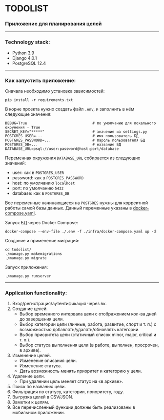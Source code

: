 # TODOLIST
### Приложение для планирования целей
___
### Technology stack:
* Python 3.9
* Django 4.0.1
* PostgreSQL 12.4
___
### Как запустить приложение:

Сначала необходимо установка зависимостей:
```shell
pip install -r requirements.txt
```
В корне проекта нужно создать файл `.env`, и заполнить в нём следующие значения:
```
DEBUG=True                              # по умолчанию для локального окружения - True
SECRET_KEY="*****"                      # значение из settings.py
POSTGRES_USER=...                       # имя пользователь БД
POSTGRES_PASSWORD=...                   # пароль пользователя БД
POSTGRES_DB=...                         # название БД 
DATABASE_URL=psql://user:password@host:port/database
```
Переменная окружения `DATABASE_URL` собирается из следующих значений:
* user: как в `POSTGRES_USER`
* password: как в `POSTGRES_PASSWORD`
* host: по умолчанию `localhost`
* port: по умолчанию `5432`
* database: как в `POSTGRES_DB`

Все переменные начинающиеся на `POSTGRES` нужны для корректной работы самой базы данных. Данный переменные указаны в [docker-compose.yaml](./infra/docker-compose.yaml).

Запуск БД через Docker Compose:
```shell
docker-compose --env-file ./.env -f ./infra/docker-compose.yaml up -d
```
Создание и применение миграций:
```shell
cd todolist/
./manage.py makemigrations
./manage.py migrate
```
Запуск приложения:
```shell
./manage.py runserver
```
___
### Application functionality:
1. Вход/регистрация/аутентификация через вк.
2. Создание целей.
   * Выбор временного интервала цели с отображением кол-ва дней до завершения цели.
   * Выбор категории цели (личные, работа, развитие, спорт и т. п.) с возможностью добавлять/удалять/обновлять категории.
   * Выбор приоритета цели (статичный список minor, major, critical и т. п.).
   * Выбор статуса выполнения цели (в работе, выполнен, просрочен, в архиве).
3. Изменение целей.
   * Изменение описания цели.
   * Изменение статуса.
   * Дать возможность менять приоритет и категорию у цели.
4. Удаление цели.
   * При удалении цель меняет статус на «в архиве».
5. Поиск по названию цели.
6. Фильтрация по статусу, категории, приоритету, году.
7. Выгрузка целей в CSV/JSON.
8. Заметки к целям.
9. Все перечисленный функции должны быть реализованы в мобильном приложении.